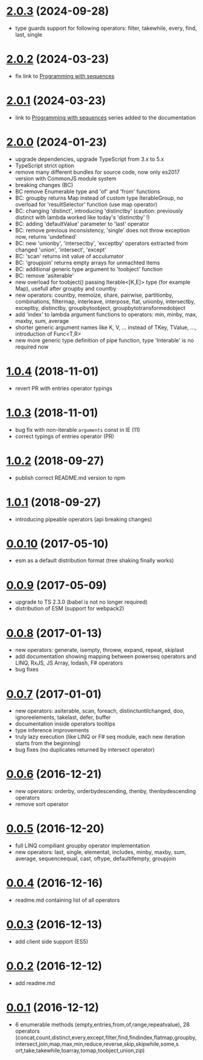 <a name="2.0.3"></a>

# [2.0.3](https://github.com/marcinnajder/powerseq/releases/tag/2.0.3) (2024-09-28)

- type guards support for following operators: filter, takewhile, every, find, last, single

<a name="2.0.2"></a>

# [2.0.2](https://github.com/marcinnajder/powerseq/releases/tag/2.0.2) (2024-03-23)

- fix link to [Programming with sequences](https://marcinnajder.github.io/2022/11/02/programming-with-sequences-part-1-introduction-to-powerseq.html)

<a name="2.0.1"></a>

# [2.0.1](https://github.com/marcinnajder/powerseq/releases/tag/2.0.1) (2024-03-23)

- link to [Programming with sequences](https://marcinnajder.github.io/2022/11/02/programming-with-sequences-part-1-introduction-to-powerseq.html) series added to the documentation

<a name="2.0.0"></a>

# [2.0.0](https://github.com/marcinnajder/powerseq/releases/tag/2.0.0) (2024-01-23)

- upgrade dependencies, upgrade TypeScript from 3.x to 5.x
- TypeScript strict option
- remove many different bundles for source code, now only es2017 version with CommonJS module system
- breaking changes (BC)
- BC remove Enumerable type and 'of' and 'from' functions
- BC: groupby returns Map instead of custom type IterableGroup, no overload for 'resultSelector' function (use map operator)
- BC: changing 'distinct', introducing 'distinctby' (caution: previously distinct with lambda worked like today's 'distinctby' !)
- BC: adding 'defaultValue' parameter to 'last' operator
- BC: remove previous inconsistency, 'single' does not throw exception now, returns 'undefined'
- BC: new 'unionby', 'intersectby', 'exceptby' operators extracted from changed 'union', 'intersect', 'except'
- BC: 'scan' returns init value of acculumator
- BC: 'groupjoin' returns empty arrays for unmachted items
- BC: additional generic type argument to 'toobject' function
- BC: remove 'asiterable'
- new overload for toobject() passing Iterable<[K,E]> type (for example Map), usefull after groupby and countby
- new operators: countby, memoize, share, pairwise, partitionby, combinations, filtermap, interleave, interpose, flat, unionby, intersectby, exceptby, distinctby, groupbytoobject, groupbytotransformedobject
- add 'index' to lambda argument functions to operators: min, minby, max, maxby, sum, average
- shorter generic argument names like K, V, ... instead of TKey, TValue, ..., introduction of Func<T,R>
- new more generic type definition of pipe function, type 'Interable<T>' is no required now

<a name="1.0.4"></a>

# [1.0.4](https://github.com/marcinnajder/powerseq/releases/tag/1.0.4) (2018-11-01)

- revert PR with entries operator typings

<a name="1.0.3"></a>

# [1.0.3](https://github.com/marcinnajder/powerseq/releases/tag/1.0.3) (2018-11-01)

- bug fix with non-iterable `arguments` const in IE (11)
- correct typings of entries operator (PR)

<a name="1.0.2"></a>

# [1.0.2](https://github.com/marcinnajder/powerseq/releases/tag/1.0.2) (2018-09-27)

- publish correct README.md version to npm

<a name="1.0.1"></a>

# [1.0.1](https://github.com/marcinnajder/powerseq/releases/tag/1.0.1) (2018-09-27)

- introducing pipeable operators (api breaking changes)

<a name="0.0.10"></a>

# [0.0.10](https://github.com/marcinnajder/powerseq/releases/tag/0.0.10) (2017-05-10)

- esm as a default distribution format (tree shaking finally works)

<a name="0.0.9"></a>

# [0.0.9](https://github.com/marcinnajder/powerseq/releases/tag/0.0.9) (2017-05-09)

- upgrade to TS 2.3.0 (babel is not no longer required)
- distribution of ESM (support for webpack2)

<a name="0.0.8"></a>

# [0.0.8](https://github.com/marcinnajder/powerseq/releases/tag/0.0.8) (2017-01-13)

- new operators: generate, isempty, throww, expand, repeat, skiplast
- add documentation showing mapping between powerseq operators and LINQ, RxJS, JS Array, lodash, F# operators
- bug fixes

<a name="0.0.7"></a>

# [0.0.7](https://github.com/marcinnajder/powerseq/releases/tag/0.0.7) (2017-01-01)

- new operators: asiterable, scan, foreach, distinctuntilchanged, doo, ignoreelements, takelast, defer, buffer
- documentation inside operators tooltips
- type inference improvements
- truly lazy execution (like LINQ or F# seq module, each new iteration starts from the beginning)
- bug fixes (no duplicates returned by intersect operator)

<a name="0.0.6"></a>

# [0.0.6](https://github.com/marcinnajder/powerseq/releases/tag/0.0.6) (2016-12-21)

- new operators: orderby, orderbydescending, thenby, thenbydescending operators
- remove sort operator

<a name="0.0.5"></a>

# [0.0.5](https://github.com/marcinnajder/powerseq/releases/tag/0.0.5) (2016-12-20)

- full LINQ compiliant groupby operator implementation
- new operators: last, single, elementat, includes, minby, maxby, sum, average, sequenceequal, cast, oftype, defaultifempty, groupjoin

<a name="0.0.4"></a>

# [0.0.4](https://github.com/marcinnajder/powerseq/releases/tag/0.0.4) (2016-12-16)

- readme.md containing list of all operators

<a name="0.0.3"></a>

# [0.0.3](https://github.com/marcinnajder/powerseq/releases/tag/0.0.3) (2016-12-13)

- add client side support (ES5)

<a name="0.0.2"></a>

# [0.0.2](https://github.com/marcinnajder/powerseq/releases/tag/0.0.2) (2016-12-12)

- add readme.md

<a name="0.0.1"></a>

# [0.0.1](https://github.com/marcinnajder/powerseq/releases/tag/0.0.1) (2016-12-12)

- 6 enumerable methods (empty,entries,from,of,range,repeatvalue), 28 operators (concat,count,distinct,every,except,filter,find,findindex,flatmap,groupby,intersect,join,map,max,min,reduce,reverse,skip,skipwhile,some,s
  ort,take,takewhile,toarray,tomap,toobject,union,zip)
